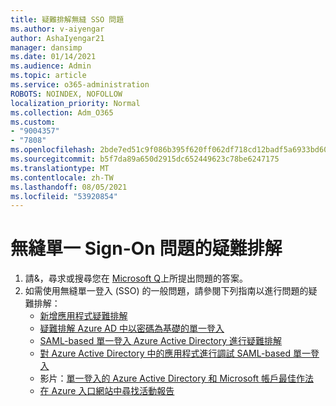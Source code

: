 ```yaml
---
title: 疑難排解無縫 SSO 問題
ms.author: v-aiyengar
author: AshaIyengar21
manager: dansimp
ms.date: 01/14/2021
ms.audience: Admin
ms.topic: article
ms.service: o365-administration
ROBOTS: NOINDEX, NOFOLLOW
localization_priority: Normal
ms.collection: Adm_O365
ms.custom:
- "9004357"
- "7808"
ms.openlocfilehash: 2bde7ed51c9f086b395f620ff062df718cd12badf5a6933bd60ca0f81d6501eb
ms.sourcegitcommit: b5f7da89a650d2915dc652449623c78be6247175
ms.translationtype: MT
ms.contentlocale: zh-TW
ms.lasthandoff: 08/05/2021
ms.locfileid: "53920854"
---
```

# <a name="troubleshooting-seamless-single-sign-on-issues"></a>無縫單一 Sign-On 問題的疑難排解

1. 請&，尋求或搜尋您在 [Microsoft Q](https://docs.microsoft.com/azure/active-directory/reports-monitoring/howto-find-activity-reports#troubleshoot-issues-with-activity-reports)上所提出問題的答案。
1. 如需使用無縫單一登入 (SSO) 的一般問題，請參閱下列指南以進行問題的疑難排解：
    - [新增應用程式疑難排解](https://docs.microsoft.com/azure/active-directory/manage-apps/troubleshoot-adding-apps) 
    - [疑難排解 Azure AD 中以密碼為基礎的單一登入](https://docs.microsoft.com/azure/active-directory/manage-apps/troubleshoot-password-based-sso) 
    - [SAML-based 單一登入 Azure Active Directory 進行疑難排解](https://docs.microsoft.com/azure/active-directory/manage-apps/troubleshoot-saml-based-sso) 
    - [對 Azure Active Directory 中的應用程式進行調試 SAML-based 單一登入](https://docs.microsoft.com/azure/active-directory/manage-apps/debug-saml-sso-issues) 
    - 影片：[單一登入的 Azure Active Directory 和 Microsoft 帳戶最佳作法](https://azure.microsoft.com/resources/videos/ignite-2018-single-sign-on-best-practices-for-azure-active-directory-and-microsoft-accounts/) 
    - [在 Azure 入口網站中尋找活動報告](https://docs.microsoft.com/azure/active-directory/reports-monitoring/howto-find-activity-reports#troubleshoot-issues-with-activity-reports)